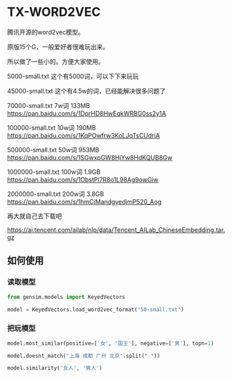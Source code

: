 # TX-WORD2VEC

腾讯开源的word2vec模型。

原版15个G，一般爱好者很难玩出来。

所以做了一些小的。方便大家使用。


5000-small.txt 这个有5000词，可以下下来玩玩

45000-small.txt 这个有4.5w的词，已经能解决很多问题了

70000-small.txt 7w词  133MB
https://pan.baidu.com/s/1DprHD8HwEqkWRBG0ss2y1A

100000-small.txt 10w词 190MB
https://pan.baidu.com/s/1KqPOwfrw3KoLJqTsCUdriA

500000-small.txt 50w词 953MB
https://pan.baidu.com/s/1SGwxpGW8HjYw8HdKQUB8Gw

1000000-small.txt 100w词 1.9GB
https://pan.baidu.com/s/1ObstPl7R8o1L98Ag9owGiw

2000000-small.txt 200w词 3.8GB
https://pan.baidu.com/s/1hmCiMandgyedjmP520_Aog

再大就自己去下载吧

https://ai.tencent.com/ailab/nlp/data/Tencent_AILab_ChineseEmbedding.tar.gz

## 如何使用

### 读取模型

```python
from gensim.models import KeyedVectors

model = KeyedVectors.load_word2vec_format("50-small.txt")
```
### 把玩模型

```python
model.most_similar(positive=['女', '国王'], negative=['男'], topn=1)

model.doesnt_match("上海 成都 广州 北京".split(" "))

model.similarity('女人', '男人')
```



